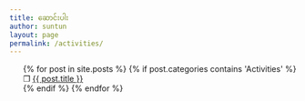 ```yaml
---
title: ဆောင်းပါး
author: suntun
layout: page
permalink: /activities/
---
```

<ul style="list-style: none;">
  {% for post in site.posts %}
     {% if post.categories contains 'Activities' %}
    <li>&#10066; <a href="{{ post.url }}">{{ post.title }}</a>
      <!--{{ post.excerpt }}-->
    </li>
     {% endif %}
  {% endfor %}
</ul>